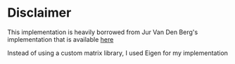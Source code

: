 # Disclaimer
This implementation is heavily borrowed from Jur Van Den Berg's implementation that is available [here](http://arl.cs.utah.edu/research/extendedlqr/)

Instead of using a custom matrix library, I used Eigen for my implementation
